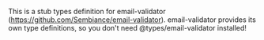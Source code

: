 This is a stub types definition for email-validator (https://github.com/Sembiance/email-validator).
email-validator provides its own type definitions, so you don't need @types/email-validator installed!